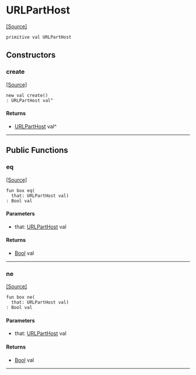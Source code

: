 # URLPartHost
<span class="source-link">[[Source]](src/http_server/url_encode.md#L3)</span>
```pony
primitive val URLPartHost
```

## Constructors

### create
<span class="source-link">[[Source]](src/http_server/url_encode.md#L3)</span>


```pony
new val create()
: URLPartHost val^
```

#### Returns

* [URLPartHost](http_server-URLPartHost.md) val^

---

## Public Functions

### eq
<span class="source-link">[[Source]](src/http_server/url_encode.md#L4)</span>


```pony
fun box eq(
  that: URLPartHost val)
: Bool val
```
#### Parameters

*   that: [URLPartHost](http_server-URLPartHost.md) val

#### Returns

* [Bool](builtin-Bool.md) val

---

### ne
<span class="source-link">[[Source]](src/http_server/url_encode.md#L4)</span>


```pony
fun box ne(
  that: URLPartHost val)
: Bool val
```
#### Parameters

*   that: [URLPartHost](http_server-URLPartHost.md) val

#### Returns

* [Bool](builtin-Bool.md) val

---

